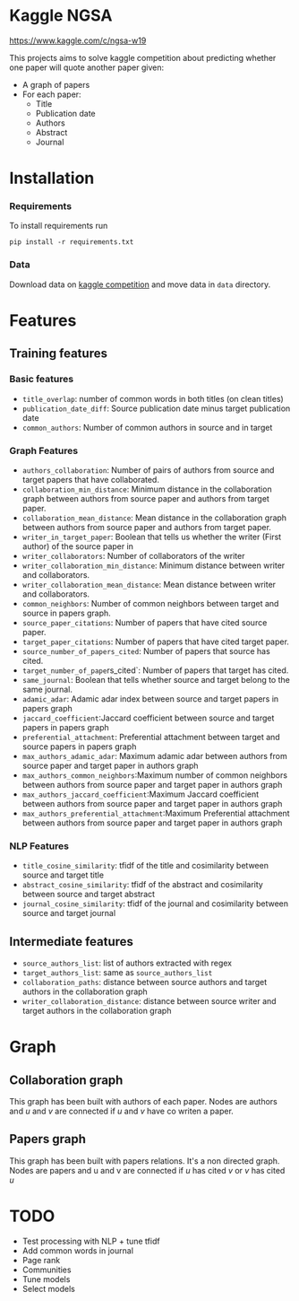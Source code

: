 # Kaggle NGSA

https://www.kaggle.com/c/ngsa-w19

This projects aims to solve kaggle competition about predicting whether one paper will quote 
another paper given:
-   A graph of papers
-   For each paper:
     - Title
     - Publication date
     - Authors
     - Abstract
     - Journal 
        
# Installation

### Requirements 

To install requirements run 
```
pip install -r requirements.txt
```

### Data

Download data on [kaggle competition](https://www.kaggle.com/c/ngsa-w19) and move data in `data` 
directory.

# Features

## Training features

### Basic features
- `title_overlap`: number of common words in both titles (on clean titles)
- `publication_date_diff`: Source publication date minus target publication date
- `common_authors`: Number of common authors in source and in target
### Graph Features
- `authors_collaboration`: Number of pairs of authors from source and target papers 
that have collaborated.
- `collaboration_min_distance`: Minimum distance in the collaboration graph between authors from 
source paper and authors from target paper.
- `collaboration_mean_distance`: Mean distance in the collaboration graph between authors from 
source paper and authors from target paper.
- `writer_in_target_paper`: Boolean that tells us whether the writer (First author) of the source 
paper in 
- `writer_collaborators`: Number of collaborators of the writer
- `writer_collaboration_min_distance`: Minimum distance between writer and collaborators.
- `writer_collaboration_mean_distance`: Mean distance between writer and collaborators.
- `common_neighbors`: Number of common neighbors between target and source in 
papers graph.
- `source_paper_citations`: Number of papers that have cited source paper.
- `target_paper_citations`: Number of papers that have cited target paper.
- `source_number_of_papers_cited`: Number of papers that source has cited.
- `target_number_of_pape`rs_cited`: Number of papers that target has cited.
- `same_journal`: Boolean that tells whether source and target belong to the same journal. 
- `adamic_adar`: Adamic adar index between source and target papers in papers graph
- `jaccard_coefficient`:Jaccard coefficient between source and target papers in papers
 graph
- `preferential_attachment`: Preferential attachment between target and source papers in papers graph
- `max_authors_adamic_adar`: Maximum adamic adar between authors from source paper and target 
paper in authors graph
- `max_authors_common_neighbors`:Maximum number of common neighbors between authors from 
source paper and target 
paper in authors graph
- `max_authors_jaccard_coefficient`:Maximum Jaccard coefficient between authors from source paper 
and target paper in authors graph
- `max_authors_preferential_attachment`:Maximum Preferential attachment between authors from source 
paper and target paper in authors graph

### NLP Features
- `title_cosine_similarity`: tfidf of the title and cosimilarity between source and target title
- `abstract_cosine_similarity`: tfidf of the abstract and cosimilarity between source and target 
abstract
- `journal_cosine_similarity`: tfidf of the journal and cosimilarity between source and target 
journal

## Intermediate features
- `source_authors_list`: list of authors extracted with regex
- `target_authors_list`: same as `source_authors_list`
- `collaboration_paths`: distance between source authors and target authors in the collaboration 
graph
- `writer_collaboration_distance`: distance between source writer and target authors in the 
collaboration graph

# Graph

## Collaboration graph

This graph has been built with authors of each paper. 
Nodes are authors and *u* and *v* are connected if *u* and *v* have co writen a paper.

## Papers graph

This graph has been built with papers relations. It's a non directed graph.
Nodes are papers and u and v are connected if *u* has cited *v* or *v* has cited *u*

# TODO
- Test processing with NLP + tune tfidf
- Add common words in journal 
- Page rank
- Communities
- Tune models
- Select models